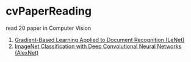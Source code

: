 # cvPaperReading
read 20 paper in Computer Vision
1. [Gradient-Based Learning Applied to Document Recognition (LeNet)](https://github.com/liziyan1997/cvPaperReading/tree/master/01-LeNet)  
2. [ImageNet Classification with Deep Convolutional Neural Networks (AlexNet)](https://github.com/liziyan1997/cvPaperReading/tree/master/02-AlexNet)
